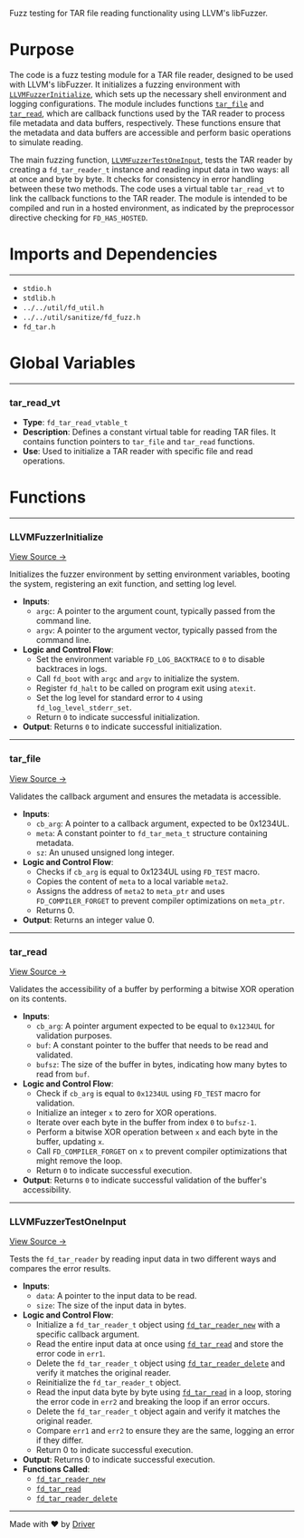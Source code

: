 <!--------------------------------------------------------------------------------->
<!-- IMPORTANT: This file is auto-generated by Driver (https://driver.ai). -------->
<!-- Manual edits may be overwritten on future commits. --------------------------->
<!--------------------------------------------------------------------------------->

Fuzz testing for TAR file reading functionality using LLVM's libFuzzer.

# Purpose
The code is a fuzz testing module for a TAR file reader, designed to be used with LLVM's libFuzzer. It initializes a fuzzing environment with [`LLVMFuzzerInitialize`](<#llvmfuzzerinitialize>), which sets up the necessary shell environment and logging configurations. The module includes functions [`tar_file`](<#tar_file>) and [`tar_read`](<#tar_read>), which are callback functions used by the TAR reader to process file metadata and data buffers, respectively. These functions ensure that the metadata and data buffers are accessible and perform basic operations to simulate reading.

The main fuzzing function, [`LLVMFuzzerTestOneInput`](<#llvmfuzzertestoneinput>), tests the TAR reader by creating a `fd_tar_reader_t` instance and reading input data in two ways: all at once and byte by byte. It checks for consistency in error handling between these two methods. The code uses a virtual table `tar_read_vt` to link the callback functions to the TAR reader. The module is intended to be compiled and run in a hosted environment, as indicated by the preprocessor directive checking for `FD_HAS_HOSTED`.
# Imports and Dependencies

---
- `stdio.h`
- `stdlib.h`
- `../../util/fd_util.h`
- `../../util/sanitize/fd_fuzz.h`
- `fd_tar.h`


# Global Variables

---
### tar\_read\_vt
- **Type**: ``fd_tar_read_vtable_t``
- **Description**: Defines a constant virtual table for reading TAR files. It contains function pointers to `tar_file` and `tar_read` functions.
- **Use**: Used to initialize a TAR reader with specific file and read operations.


# Functions

---
### LLVMFuzzerInitialize<!-- {{#callable:LLVMFuzzerInitialize}} -->
[View Source →](<../../../../../src/util/archive/fuzz_tar.c#L12>)

Initializes the fuzzer environment by setting environment variables, booting the system, registering an exit function, and setting log level.
- **Inputs**:
    - `argc`: A pointer to the argument count, typically passed from the command line.
    - `argv`: A pointer to the argument vector, typically passed from the command line.
- **Logic and Control Flow**:
    - Set the environment variable `FD_LOG_BACKTRACE` to `0` to disable backtraces in logs.
    - Call `fd_boot` with `argc` and `argv` to initialize the system.
    - Register `fd_halt` to be called on program exit using `atexit`.
    - Set the log level for standard error to `4` using `fd_log_level_stderr_set`.
    - Return `0` to indicate successful initialization.
- **Output**: Returns `0` to indicate successful initialization.


---
### tar\_file<!-- {{#callable:tar_file}} -->
[View Source →](<../../../../../src/util/archive/fuzz_tar.c#L23>)

Validates the callback argument and ensures the metadata is accessible.
- **Inputs**:
    - `cb_arg`: A pointer to a callback argument, expected to be 0x1234UL.
    - `meta`: A constant pointer to `fd_tar_meta_t` structure containing metadata.
    - `sz`: An unused unsigned long integer.
- **Logic and Control Flow**:
    - Checks if `cb_arg` is equal to 0x1234UL using `FD_TEST` macro.
    - Copies the content of `meta` to a local variable `meta2`.
    - Assigns the address of `meta2` to `meta_ptr` and uses `FD_COMPILER_FORGET` to prevent compiler optimizations on `meta_ptr`.
    - Returns 0.
- **Output**: Returns an integer value 0.


---
### tar\_read<!-- {{#callable:tar_read}} -->
[View Source →](<../../../../../src/util/archive/fuzz_tar.c#L38>)

Validates the accessibility of a buffer by performing a bitwise XOR operation on its contents.
- **Inputs**:
    - ``cb_arg``: A pointer argument expected to be equal to `0x1234UL` for validation purposes.
    - ``buf``: A constant pointer to the buffer that needs to be read and validated.
    - ``bufsz``: The size of the buffer in bytes, indicating how many bytes to read from `buf`.
- **Logic and Control Flow**:
    - Check if `cb_arg` is equal to `0x1234UL` using `FD_TEST` macro for validation.
    - Initialize an integer `x` to zero for XOR operations.
    - Iterate over each byte in the buffer from index `0` to `bufsz-1`.
    - Perform a bitwise XOR operation between `x` and each byte in the buffer, updating `x`.
    - Call `FD_COMPILER_FORGET` on `x` to prevent compiler optimizations that might remove the loop.
    - Return `0` to indicate successful execution.
- **Output**: Returns `0` to indicate successful validation of the buffer's accessibility.


---
### LLVMFuzzerTestOneInput<!-- {{#callable:LLVMFuzzerTestOneInput}} -->
[View Source →](<../../../../../src/util/archive/fuzz_tar.c#L59>)

Tests the `fd_tar_reader` by reading input data in two different ways and compares the error results.
- **Inputs**:
    - `data`: A pointer to the input data to be read.
    - `size`: The size of the input data in bytes.
- **Logic and Control Flow**:
    - Initialize a `fd_tar_reader_t` object using [`fd_tar_reader_new`](<fd_tar_reader.c.md#fd_tar_reader_new>) with a specific callback argument.
    - Read the entire input data at once using [`fd_tar_read`](<fd_tar_reader.c.md#fd_tar_read>) and store the error code in `err1`.
    - Delete the `fd_tar_reader_t` object using [`fd_tar_reader_delete`](<fd_tar_reader.c.md#fd_tar_reader_delete>) and verify it matches the original reader.
    - Reinitialize the `fd_tar_reader_t` object.
    - Read the input data byte by byte using [`fd_tar_read`](<fd_tar_reader.c.md#fd_tar_read>) in a loop, storing the error code in `err2` and breaking the loop if an error occurs.
    - Delete the `fd_tar_reader_t` object again and verify it matches the original reader.
    - Compare `err1` and `err2` to ensure they are the same, logging an error if they differ.
    - Return 0 to indicate successful execution.
- **Output**: Returns 0 to indicate successful execution.
- **Functions Called**:
    - [`fd_tar_reader_new`](<fd_tar_reader.c.md#fd_tar_reader_new>)
    - [`fd_tar_read`](<fd_tar_reader.c.md#fd_tar_read>)
    - [`fd_tar_reader_delete`](<fd_tar_reader.c.md#fd_tar_reader_delete>)



---
Made with ❤️ by [Driver](https://www.driver.ai/)